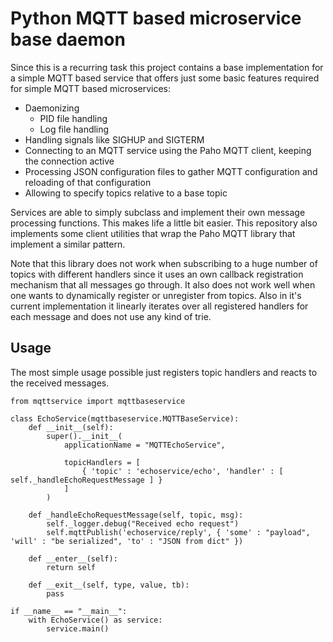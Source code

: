 # Python MQTT based microservice base daemon

Since this is a recurring task this project contains a base implementation for
a simple MQTT based service that offers just some basic features required for
simple MQTT based microservices:

* Daemonizing
    * PID file handling
    * Log file handling
* Handling signals like SIGHUP and SIGTERM
* Connecting to an MQTT service using the Paho MQTT client, keeping the
  connection active
* Processing JSON configuration files to gather MQTT configuration and reloading
  of that configuration
* Allowing to specify topics relative to a base topic

Services are able to simply subclass and implement their own message processing
functions. This makes life a little bit easier. This repository also implements
some client utilities that wrap the Paho MQTT library that implement a similar
pattern.

Note that this library does not work when subscribing to a huge number of topics
with different handlers since it uses an own callback registration mechanism that
all messages go through. It also does not work well when one wants to dynamically
register or unregister from topics. Also in it's current implementation it linearly
iterates over all registered handlers for each message and does not use any kind
of trie.

## Usage

The most simple usage possible just registers topic handlers and reacts to the
received messages.

```
from mqttservice import mqttbaseservice

class EchoService(mqttbaseservice.MQTTBaseService):
	def __init__(self):
		super().__init__(
			applicationName = "MQTTEchoService",

			topicHandlers = [
				{ 'topic' : 'echoservice/echo', 'handler' : [ self._handleEchoRequestMessage ] }
			]
		)

	def _handleEchoRequestMessage(self, topic, msg):
        self._logger.debug("Received echo request")
		self.mqttPublish('echoservice/reply', { 'some' : "payload", 'will' : "be serialized", 'to' : "JSON from dict" })

	def __enter__(self):
		return self

	def __exit__(self, type, value, tb):
		pass

if __name__ == "__main__":
	with EchoService() as service:
		service.main()
```
